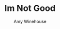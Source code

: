 ---
layout: post
title: Im Not Good
author: Amy Winehouse
language: "Français"
image:
  artist: amy-winehouse.png
---